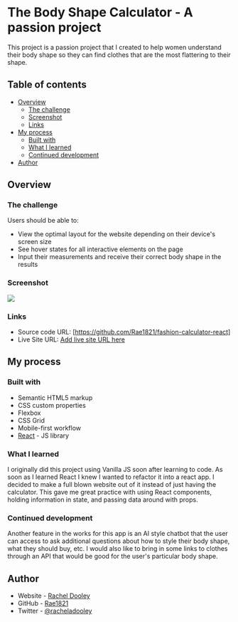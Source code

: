 # The Body Shape Calculator - A passion project

This project is a passion project that I created to help women understand their body shape so they can find clothes that are the most flattering to their shape.

## Table of contents

- [Overview](#overview)
  - [The challenge](#the-challenge)
  - [Screenshot](#screenshot)
  - [Links](#links)
- [My process](#my-process)
  - [Built with](#built-with)
  - [What I learned](#what-i-learned)
  - [Continued development](#continued-development)
- [Author](#author)



## Overview

### The challenge

Users should be able to:

- View the optimal layout for the website depending on their device's screen size
- See hover states for all interactive elements on the page
- Input their measurements and receive their correct body shape in the results

### Screenshot

![](/src/images/desktop-screenshot.png)


### Links

- Source code URL: [https://github.com/Rae1821/fashion-calculator-react]
- Live Site URL: [Add live site URL here](https://your-live-site-url.com)

## My process

### Built with

- Semantic HTML5 markup
- CSS custom properties
- Flexbox
- CSS Grid
- Mobile-first workflow
- [React](https://reactjs.org/) - JS library


### What I learned

I originally did this project using Vanilla JS soon after learning to code. As soon as I learned React I knew I wanted to refactor it into a react app. I decided to make a full blown website out of it instead of just having the calculator. This gave me great practice with using React components, holding information in state, and passing data around with props.


### Continued development

Another feature in the works for this app is an AI style chatbot that the user can access to ask additional questions about how to style their body shape, what they should buy, etc. I would also like to bring in some links to clothes through an API that would be good for the user's particular body shape.


## Author

- Website - [Rachel Dooley](https://www.rachelandersondooley.com)
- GitHub - [Rae1821](https://www.github.com/rae1821)
- Twitter - [@racheladooley](https://www.twitter.com/racheladooley)

